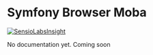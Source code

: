 Symfony Browser Moba
========================

[![SensioLabsInsight](https://insight.sensiolabs.com/projects/bc5fee8d-e5ca-41d0-ad70-d2906e6b1114/mini.png)](https://insight.sensiolabs.com/projects/bc5fee8d-e5ca-41d0-ad70-d2906e6b1114)

No documentation yet. Coming soon
